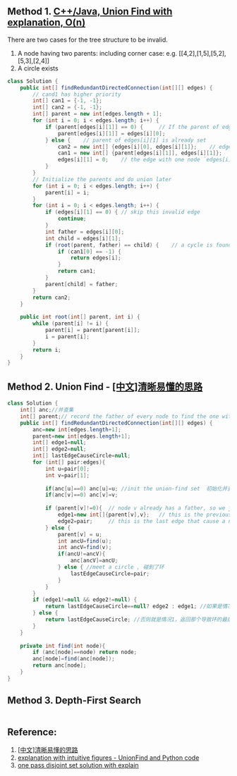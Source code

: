 

## Method 1. [C++/Java, Union Find with explanation, O(n)](https://leetcode.com/problems/redundant-connection-ii/discuss/108045/C%2B%2BJava-Union-Find-with-explanation-O(n))

There are two cases for the tree structure to be invalid.
1. A node having two parents: including corner case: e.g. [[4,2],[1,5],[5,2],[5,3],[2,4]]
2. A circle exists

```java
class Solution {
    public int[] findRedundantDirectedConnection(int[][] edges) {
        // cand1 has higher priority
        int[] can1 = {-1, -1};
        int[] can2 = {-1, -1};
        int[] parent = new int[edges.length + 1];
        for (int i = 0; i < edges.length; i++) {
            if (parent[edges[i][1]] == 0) {     // If the parent of edges[i][1] haven't been set yet
                parent[edges[i][1]] = edges[i][0];
            } else {    // parent of edges[i][1] is already set
                can2 = new int[] {edges[i][0], edges[i][1]};    // edges[i][0] is the parent of edges[i][1]
                can1 = new int[] {parent[edges[i][1]], edges[i][1]};    // parent[edges[i][1]] is also the parent of edges[i][1]
                edges[i][1] = 0;    // the edge with one node `edges[i][1]` is a candidate edge to remove
            }
        }
        // Initialize the parents and do union later
        for (int i = 0; i < edges.length; i++) {
            parent[i] = i;
        }
        for (int i = 0; i < edges.length; i++) {
            if (edges[i][1] == 0) { // skip this invalid edge
                continue;
            }
            int father = edges[i][0];
            int child = edges[i][1];
            if (root(parent, father) == child) {    // a cycle is found
                if (can1[0] == -1) {
                    return edges[i];
                }
                return can1;
            }
            parent[child] = father;
        }
        return can2;
    }
    
    public int root(int[] parent, int i) {
        while (parent[i] != i) {
            parent[i] = parent[parent[i]];
            i = parent[i];
        }   
        return i;
    }
}
```

## Method 2. Union Find - [[中文]清晰易懂的思路](https://leetcode.com/problems/redundant-connection-ii/discuss/278105/topic)
```java
class Solution {  
    int[] anc;//并查集
    int[] parent;// record the father of every node to find the one with 2 fathers,记录每个点的父亲，为了找到双入度点
    public int[] findRedundantDirectedConnection(int[][] edges) {
        anc=new int[edges.length+1];
        parent=new int[edges.length+1];
        int[] edge1=null;
        int[] edge2=null;
        int[] lastEdgeCauseCircle=null;
        for (int[] pair:edges){
            int u=pair[0];
            int v=pair[1];
            
            if(anc[u]==0) anc[u]=u; //init the union-find set  初始化并查集
            if(anc[v]==0) anc[v]=v;
                
            if (parent[v]!=0){  // node v already has a father, so we just skip the union of this edge and check if there will be a circle ，跳过 edge2,并记下 edge1,edge2
                edge1=new int[]{parent[v],v};   // this is the previous edge cause a node has indegree equals 2
                edge2=pair;     // this is the last edge that cause a node has indegree equals 2
            } else {
                parent[v] = u;
                int ancU=find(u);
                int ancV=find(v);
                if(ancU!=ancV){
                    anc[ancV]=ancU;
                } else { //meet a circle , 碰到了环
                    lastEdgeCauseCircle=pair;
                }
            }
        }
        if (edge1!=null && edge2!=null) {
            return lastEdgeCauseCircle==null? edge2 : edge1; //如果是情况2、3，则根据有没有碰到环返回 edge1 或 edge2        
        } else {
            return lastEdgeCauseCircle; //否则就是情况1，返回那个导致环的最后出现的边。            
        }
    }
     
    private int find(int node){
        if (anc[node]==node) return node;
        anc[node]=find(anc[node]);
        return anc[node];
    }
}
```


## Method 3. Depth-First Search
```java

```


## Reference:
1. [[中文]清晰易懂的思路](https://leetcode.com/problems/redundant-connection-ii/discuss/278105/topic)
2. [explanation with intuitive figures - UnionFind and Python code](https://leetcode.com/problems/redundant-connection-ii/discuss/749151/explanation-with-intuitive-figures-UnionFind-and-Python-code)
3. [one pass disjoint set solution with explain](https://leetcode.com/problems/redundant-connection-ii/discuss/108058/one-pass-disjoint-set-solution-with-explain)

